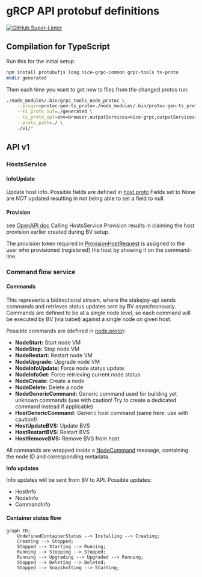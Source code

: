 # gRCP API protobuf definitions
[![GitHub Super-Linter](https://github.com/blockjoy/api-proto/workflows/Lint%20Code%20Base/badge.svg)](https://github.com/marketplace/actions/super-linter)

## Compilation for TypeScript

Run this for the initial setup:
```bash
npm install protobufjs long nice-grpc-common grpc-tools ts-proto
mkdir generated
```

Then each time you want to get new ts files from the changed protos run:
```bash
./node_modules/.bin/grpc_tools_node_protoc \
    --plugin=protoc-gen-ts_proto=./node_modules/.bin/protoc-gen-ts_proto \
    --ts_proto_out=./generated \
    --ts_proto_opt=env=browser,outputServices=nice-grpc,outputServices=generic-definitions,outputJsonMethods=false,useExactTypes=false,esModuleInterop=true \
    --proto_path=./ \
    ./v1/*
```


## API v1

### HostsService

#### InfoUpdate


Update host info. Possible fields are defined in [host.proto](https://github.com/blockjoy/api-proto/blob/63e00e0fdc527b737da2b4b8e3d051dc89e0d148/blockjoy/api/v1/host.proto#L14-L22)
Fields set to None are _NOT_ updated resulting in not being able to set a field to null.


#### Provision


see [OpenAPI doc](https://stakejoy.stoplight.io/docs/blockvisor-api/6119082e85f3b-claim-a-host-provision)
Calling HostsService.Provision results in claiming the host provision earlier created during BV setup.

The provision token required in [ProvisionHostRequest](https://github.com/blockjoy/api-proto/blob/63e00e0fdc527b737da2b4b8e3d051dc89e0d148/blockjoy/api/v1/host.proto#L26)
is assigned to the user who provisioned (registered) the host by showing it on the command-line.


### Command flow service


#### Commands


This represents a bidirectional stream, where the stakejoy-api sends commands and retrieves status updates sent by BV
asynchronously. Commands are defined to be at a single node level, so each command will be executed by BV (via babel)
against a single node on given host.


Possible commands are (defined in [node.proto](https://github.com/blockjoy/api-proto/blob/main/blockjoy/api/v1/node.proto)):

- **NodeStart:** Start node VM
- **NodeStop:** Stop node VM
- **NodeRestart:** Restart node VM
- **NodeUpgrade:** Upgrade node VM
- **NodeInfoUpdate:** Force node status update
- **NodeInfoGet:** Force retrieving current node status
- **NodeCreate:** Create a node
- **NodeDelete:** Delete a node
- **NodeGenericCommand:** Generic command used for building yet unknown commands (use with caution! Try to create a dedicated command instead if applicable)
- **HostGenericCommand:** Generic host command (same here: use with caution!)
- **HostUpdateBVS:** Update BVS
- **HostRestartBVS:** Restart BVS
- **HostRemoveBVS:** Remove BVS from host


All commands are wrapped inside a [NodeCommand](https://github.com/blockjoy/api-proto/blob/63e00e0fdc527b737da2b4b8e3d051dc89e0d148/blockjoy/api/v1/node.proto#L75) message, containing the node ID and corresponding metadata.


**Info updates**


Info updates will be sent from BV to API. Possible updates:


- HostInfo
- NodeInfo
- CommandInfo


#### Container states flow

```mermaid
graph TD;
    UndefinedContainerStatus --> Installing --> Creating;
    Creating --> Stopped;
    Stopped --> Starting --> Running;
    Running --> Stopping --> Stopped;
    Running --> Upgrading --> Upgraded --> Running;
    Stopped --> Deleting --> Deleted;
    Stopped --> Snapshotting --> Starting;
```
